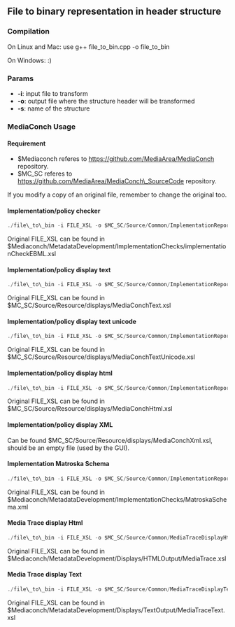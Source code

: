 ## File to binary representation in header structure

### Compilation

On Linux and Mac: use g++ file\_to\_bin.cpp -o file\_to\_bin

On Windows: :)

### Params

* **-i**: input file to transform
* **-o**: output file where the structure header will be transformed
* **-s**: name of the structure


### MediaConch Usage

#### Requirement

* $Mediaconch referes to https://github.com/MediaArea/MediaConch repository.
* $MC_SC referes to https://github.com/MediaArea/MediaConch\_SourceCode repository.

If you modify a copy of an original file, remember to change the original too.

#### Implementation/policy checker

``` C
./file\_to\_bin -i FILE_XSL -o $MC_SC/Source/Common/ImplementationReportXsl.h -s implementation_report_xsl
```

Original FILE\_XSL can be found in $Mediaconch/MetadataDevelopment/ImplementationChecks/implementationCheckEBML.xsl


#### Implementation/policy display text

``` C
./file\_to\_bin -i FILE_XSL -o $MC_SC/Source/Common/ImplementationReportDisplayTextXsl.h -s implementation_report_display_text_xsl
```

Original FILE\_XSL can be found in $MC\_SC/Source/Resource/displays/MediaConchText.xsl


#### Implementation/policy display text unicode

``` C
./file\_to\_bin -i FILE_XSL -o $MC_SC/Source/Common/ImplementationReportDisplayTextUnicodeXsl.h -s implementation_report_display_text_unicode_xsl
```

Original FILE\_XSL can be found in $MC\_SC/Source/Resource/displays/MediaConchTextUnicode.xsl


#### Implementation/policy display html

``` C
./file\_to\_bin -i FILE_XSL -o $MC_SC/Source/Common/ImplementationReportDisplayHtmlXsl.h -s implementation_report_display_html_xsl
```

Original FILE\_XSL can be found in $MC\_SC/Source/Resource/displays/MediaConchHtml.xsl


#### Implementation/policy display XML

Can be found $MC\_SC/Source/Resource/displays/MediaConchXml.xsl, should be an empty file (used by the GUI).


#### Implementation Matroska Schema

``` C
./file\_to\_bin -i FILE_XSL -o $MC_SC/Source/Common/ImplementationReportMatroskaSchema.h -s xsl_schema_matroska_schema
```

Original FILE\_XSL can be found in $Mediaconch/MetadataDevelopment/ImplementationChecks/MatroskaSchema.xml


#### Media Trace display Html

``` C
./file\_to\_bin -i FILE_XSL -o $MC_SC/Source/Common/MediaTraceDisplayHtmlXsl.h -s media_trace_display_html_xsl
```

Original FILE\_XSL can be found in $Mediaconch/MetadataDevelopment/Displays/HTMLOutput/MediaTrace.xsl


#### Media Trace display Text

``` C
./file\_to\_bin -i FILE_XSL -o $MC_SC/Source/Common/MediaTraceDisplayTextXsl.h -s media_trace_display_text_xsl
```

Original FILE\_XSL can be found in $Mediaconch/MetadataDevelopment/Displays/TextOutput/MediaTraceText.xsl
